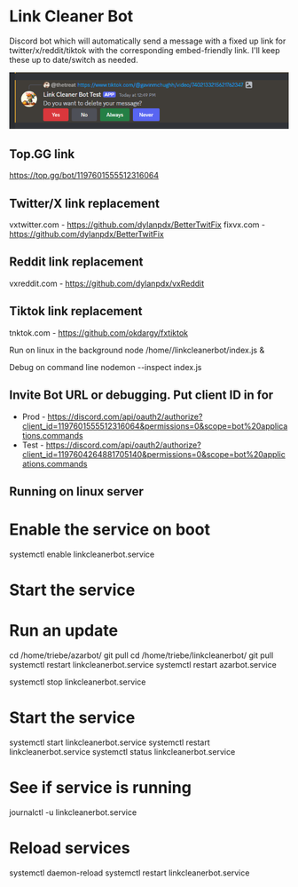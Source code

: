 # Link Cleaner Bot

Discord bot which will automatically send a message with a fixed up link for twitter/x/reddit/tiktok with the corresponding embed-friendly link. I'll keep these up to date/switch as needed.

![alt text](images/prompt.png)

## Top.GG link

https://top.gg/bot/1197601555512316064

## Twitter/X link replacement 

vxtwitter.com - https://github.com/dylanpdx/BetterTwitFix
fixvx.com - https://github.com/dylanpdx/BetterTwitFix

## Reddit link replacement

vxreddit.com - https://github.com/dylanpdx/vxReddit

## Tiktok link replacement

tnktok.com - https://github.com/okdargy/fxtiktok

Run on linux in the background
node /home/<user>/linkcleanerbot/index.js &

Debug on command line
nodemon --inspect index.js

## Invite Bot URL or debugging. Put client ID in for 

* Prod - https://discord.com/api/oauth2/authorize?client_id=1197601555512316064&permissions=0&scope=bot%20applications.commands
* Test - https://discord.com/api/oauth2/authorize?client_id=1197604264881705140&permissions=0&scope=bot%20applications.commands

## Running on linux server

# Enable the service on boot

systemctl enable linkcleanerbot.service

# Start the service

# Run an update 

cd /home/triebe/azarbot/
git pull
cd /home/triebe/linkcleanerbot/
git pull
systemctl restart linkcleanerbot.service
systemctl restart azarbot.service

systemctl stop linkcleanerbot.service

# Start the service

systemctl start linkcleanerbot.service
systemctl restart linkcleanerbot.service
systemctl status linkcleanerbot.service

# See if service is running

journalctl -u linkcleanerbot.service

# Reload services

systemctl daemon-reload
systemctl restart linkcleanerbot.service
